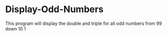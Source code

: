 # Display-Odd-Numbers
This program will display the double and triple for all odd numbers from 99 down 10 1
